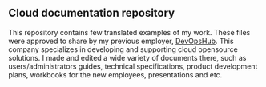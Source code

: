 ## Cloud documentation repository
This repository contains few translated examples of my work. These files were approved to share by my previous employer, [DevOpsHub](https://devopshub.ru/). This company specializes in developing and supporting cloud opensource solutions. I made and edited a wide variety of documents there, such as users/administrators guides, technical specifications, product development plans, workbooks for the new employees, presentations and etc.
